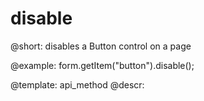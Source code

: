 disable
=============

@short: disables a Button control on a page




@example:
form.getItem("button").disable();


@template: api_method
@descr:



